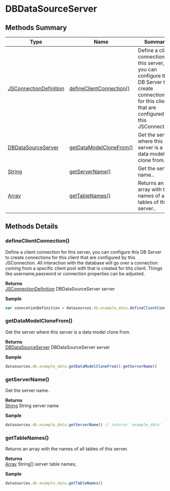 # DBDataSourceServer

## Methods Summary

| Type                                                | Name                                                                     | Summary                                                                                                                                                       |
| --------------------------------------------------- | ------------------------------------------------------------------------ | ------------------------------------------------------------------------------------------------------------------------------------------------------------- |
| [JSConnectionDefinition](jsconnectiondefinition.md) | [defineClientConnection()](dbdatasourceserver.md#defineclientconnection) | Define a client connection for this server, you can configure this DB Server to create connections for this client that are configured by this JSConnection.. |
| [DBDataSourceServer](dbdatasourceserver.md)         | [getDataModelCloneFrom()](dbdatasourceserver.md#getdatamodelclonefrom)   | Get the server where this server is a data model clone from..                                                                                                 |
| [String](../js-lib/string.md)                       | [getServerName()](dbdatasourceserver.md#getservername)                   | Get the server name..                                                                                                                                         |
| [Array](../js-lib/array.md)                         | [getTableNames()](dbdatasourceserver.md#gettablenames)                   | Returns an array with the names of all tables of this server..                                                                                                |

## Methods Details

### defineClientConnection()

Define a client connection for this server, you can configure this DB Server to create connections for this client that are configured by this JSConnection. All interaction with the database will go over a connection coming from a specific client pool with that is created for tihs client. Things like username,password or connection properties can be adjusted.

**Returns**\
[JSConnectionDefinition](jsconnectiondefinition.md) DBDataSourceServer server

**Sample**

```javascript
var conncetionDefinition = datasources.db.example_data.defineClientConnection().setProperty('key', 'value').create();
```

### getDataModelCloneFrom()

Get the server where this server is a data model clone from.

**Returns**\
[DBDataSourceServer](dbdatasourceserver.md) DBDataSourceServer server

**Sample**

```javascript
datasources.db.example_data.getDataModelCloneFrom().getServerName()
```

### getServerName()

Get the server name.

**Returns**\
[String](../js-lib/string.md) String server name

**Sample**

```javascript
datasources.db.example_data.getServerName() // returns 'example_data'
```

### getTableNames()

Returns an array with the names of all tables of this server.

**Returns**\
[Array](../js-lib/array.md) String\[] server table names;

**Sample**

```javascript
datasources.db.example_data.getTableNames()
```
